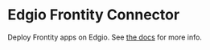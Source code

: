 # Edgio Frontity Connector

Deploy Frontity apps on Edgio. See [the docs](https://docs.edg.io/guides/frontity) for more info.
